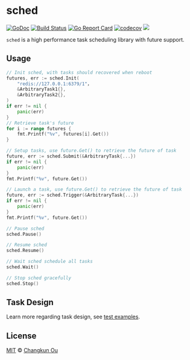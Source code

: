 # sched

[![GoDoc](https://godoc.org/github.com/changkun/sched?status.svg)](https://godoc.org/github.com/changkun/sched) [![Build Status](https://travis-ci.org/changkun/sched.svg?branch=master)](https://travis-ci.org/changkun/sched) [![Go Report Card](https://goreportcard.com/badge/github.com/changkun/sched)](https://goreportcard.com/report/github.com/changkun/sched) [![codecov](https://codecov.io/gh/changkun/sched/branch/master/graph/badge.svg)](https://codecov.io/gh/changkun/sched) [![](https://img.shields.io/github/release/changkun/sched/all.svg)](https://github.com/changkun/sched/releases)

`sched` is a high performance task scheduling library with future support.

## Usage

```go
// Init sched, with tasks should recovered when reboot
futures, err := sched.Init(
    "redis://127.0.0.1:6379/1"， 
    &ArbitraryTask1{}, 
    &ArbitraryTask2{},
)
if err != nil {
    panic(err)
}
// Retrieve task's future
for i := range futures {
    fmt.Printf("%v", futures[i].Get())
}

// Setup tasks, use future.Get() to retrieve the future of task
future, err := sched.Submit(&ArbitraryTask{...})
if err != nil {
    panic(err)
}
fmt.Printf("%v", future.Get())

// Launch a task, use future.Get() to retrieve the future of task
future, err := sched.Trigger(&ArbitraryTask{...})
if err != nil {
    panic(err)
}
fmt.Printf("%v", future.Get())

// Pause sched
sched.Pause()

// Resume sched
sched.Resume()

// Wait sched schedule all tasks
sched.Wait()

// Stop sched gracefully
sched.Stop()
```

## Task Design

Learn more regarding task design, see [test examples](./tests).

## License

[MIT](./LICENSE) &copy; [Changkun Ou](https://changkun.de)